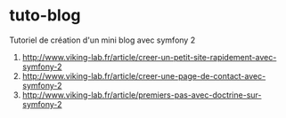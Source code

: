 # tuto-blog
Tutoriel de création d'un mini blog avec symfony 2

1. http://www.viking-lab.fr/article/creer-un-petit-site-rapidement-avec-symfony-2
2. http://www.viking-lab.fr/article/creer-une-page-de-contact-avec-symfony-2
3. http://www.viking-lab.fr/article/premiers-pas-avec-doctrine-sur-symfony-2

